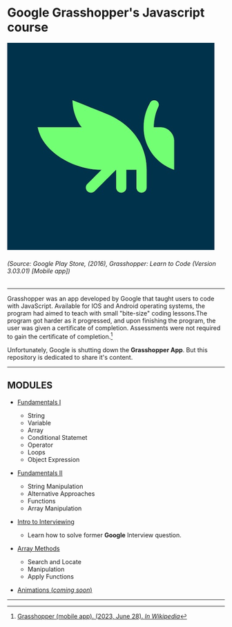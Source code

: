 # Google Grasshopper's Javascript course

![Logo](src/ggs.jpg "Grasshopper")  
###### (Source: Google Play Store, (2016), Grasshopper: Learn to Code (Version 3.03.01) [Mobile app])

---

Grasshopper was an app developed by Google that taught users to code with JavaScript. Available for IOS and Android operating systems, the program had aimed to teach with small "bite-size" coding lessons.The program got harder as it progressed, and upon finishing the program, the user was given a certificate of completion. Assessments were not required to gain the certificate of completion.[^1]

Unfortunately, Google is shutting down the **Grasshopper App**. But this repository is dedicated to share it's content.

---
## MODULES

- [Fundamentals I](src/fundamentals1.md)
  - String
  - Variable  
  - Array
  - Conditional Statemet  
  - Operator
  - Loops  
  - Object Expression

- [Fundamentals II](src/fundamentals2.md)
  - String Manipulation
  - Alternative Approaches
  - Functions
  - Array Manipulation

- [Intro to Interviewing](src/interviewing.md)
  - Learn how to solve former **Google** Interview question.

- [Array Methods](src/arraymethod.md)
  - Search and Locate
  - Manipulation
  - Apply Functions

- [Animations (*coming soon*)](src/animations.md)  

---
[^1]: [Grasshopper (mobile app). (2023, June 28). *In Wikipedia*](https://en.wikipedia.org/wiki/Grasshopper_(mobile_app))
